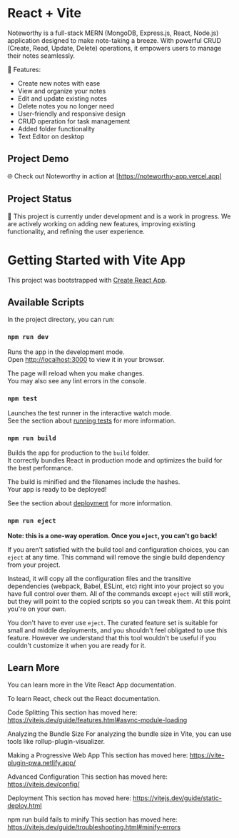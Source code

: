 # React + Vite

Noteworthy is a full-stack MERN (MongoDB, Express.js, React, Node.js) application designed to make note-taking a breeze. With powerful CRUD (Create, Read, Update, Delete) operations, it empowers users to manage their notes seamlessly.

🚀 Features:
- Create new notes with ease
- View and organize your notes
- Edit and update existing notes
- Delete notes you no longer need
- User-friendly and responsive design
- CRUD operation for task management
- Added folder functionality
- Text Editor on desktop

## Project Demo

🌐 Check out Noteworthy in action at [https://noteworthy-app.vercel.app]

## Project Status

🚧 This project is currently under development and is a work in progress. We are actively working on adding new features, improving existing functionality, and refining the user experience.

# Getting Started with Vite App

This project was bootstrapped with [Create React App](https://vitejs.dev/guide/).

## Available Scripts

In the project directory, you can run:

### `npm run dev`

Runs the app in the development mode.\
Open [http://localhost:3000](http://localhost:5173) to view it in your browser.

The page will reload when you make changes.\
You may also see any lint errors in the console.

### `npm test`

Launches the test runner in the interactive watch mode.\
See the section about [running tests](https://facebook.github.io/create-react-app/docs/running-tests) for more information.

### `npm run build`

Builds the app for production to the `build` folder.\
It correctly bundles React in production mode and optimizes the build for the best performance.

The build is minified and the filenames include the hashes.\
Your app is ready to be deployed!

See the section about [deployment](https://vitejs.dev/guide/build) for more information.

### `npm run eject`

**Note: this is a one-way operation. Once you `eject`, you can't go back!**

If you aren't satisfied with the build tool and configuration choices, you can `eject` at any time. This command will remove the single build dependency from your project.

Instead, it will copy all the configuration files and the transitive dependencies (webpack, Babel, ESLint, etc) right into your project so you have full control over them. All of the commands except `eject` will still work, but they will point to the copied scripts so you can tweak them. At this point you're on your own.

You don't have to ever use `eject`. The curated feature set is suitable for small and middle deployments, and you shouldn't feel obligated to use this feature. However we understand that this tool wouldn't be useful if you couldn't customize it when you are ready for it.

## Learn More
You can learn more in the Vite React App documentation.

To learn React, check out the React documentation.

Code Splitting
This section has moved here: https://vitejs.dev/guide/features.html#async-module-loading

Analyzing the Bundle Size
For analyzing the bundle size in Vite, you can use tools like rollup-plugin-visualizer.

Making a Progressive Web App
This section has moved here: https://vite-plugin-pwa.netlify.app/

Advanced Configuration
This section has moved here: https://vitejs.dev/config/

Deployment
This section has moved here: https://vitejs.dev/guide/static-deploy.html

npm run build fails to minify
This section has moved here: https://vitejs.dev/guide/troubleshooting.html#minify-errors
